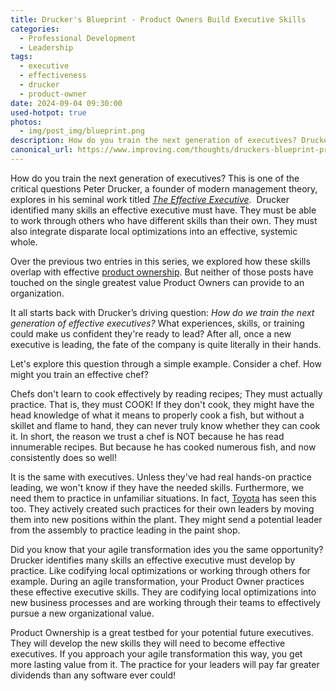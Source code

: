 ```yaml
---
title: Drucker's Blueprint - Product Owners Build Executive Skills
categories:
  - Professional Development
  - Leadership
tags:
  - executive
  - effectiveness
  - drucker
  - product-owner
date: 2024-09-04 09:30:00
used-hotpot: true
photos: 
  - img/post_img/blueprint.png
description: How do you train the next generation of executives? Drucker considered this question heavily, even identifying key skills needed. Key to his findings is the need to practice, and many organisations are leaving their best practice areas unused!
canonical_url: https://www.improving.com/thoughts/druckers-blueprint-product-owner-to-effective-executive-pt-3/
---
```


How do you train the next generation of executives? This is one of the critical questions Peter Drucker, a founder of modern management theory, explores in his seminal work titled [_The Effective Executive_](https://www.amazon.com/Effective-Executive-Definitive-Harperbusiness-Essentials/dp/0060833459).  Drucker identified many skills an effective executive must have. They must be able to work through others who have different skills than their own. They must also integrate disparate local optimizations into an effective, systemic whole.

Over the previous two entries in this series, we explored how these skills overlap with effective [product ownership](https://www.scrum.org/resources/what-is-a-product-owner). But neither of those posts have touched on the single greatest value Product Owners can provide to an organization. 

It all starts back with Drucker’s driving question: _How do we train the next generation of effective executives?_ What experiences, skills, or training could make us confident they're ready to lead? After all, once a new executive is leading, the fate of the company is quite literally in their hands. 

Let's explore this question through a simple example. Consider a chef. How might you train an effective chef?

Chefs don't learn to cook effectively by reading recipes; They must actually practice. That is, they must COOK! If they don't cook, they might have the head knowledge of what it means to properly cook a fish, but without a skillet and flame to hand, they can never truly know whether they can cook it. In short, the reason we trust a chef is NOT because he has read innumerable recipes. But because he has cooked numerous fish, and now consistently does so well! 

It is the same with executives. Unless they've had real hands-on practice leading, we won't know if they have the needed skills. Furthermore, we need them to practice in unfamiliar situations. In fact, [Toyota](https://www.amazon.com/Toyota-Way-Lean-Leadership-Development/dp/1469281066) has seen this too. They actively created such practices for their own leaders by moving them into new positions within the plant. They might send a potential leader from the assembly to practice leading in the paint shop.  

Did you know that your agile transformation ides you the same opportunity? Drucker identifies many skills an effective executive must develop by practice. Like codifying local optimizations or working through others for example. During an agile transformation, your Product Owner practices these effective executive skills. They are codifying local optimizations into new business processes and are working through their teams to effectively pursue a new organizational value.

Product Ownership is a great testbed for your potential future executives. They will develop the new skills they will need to become effective executives. If you approach your agile transformation this way, you get more lasting value from it. The practice for your leaders will pay far greater dividends than any software ever could!